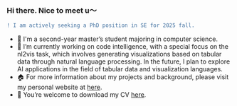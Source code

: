 ### Hi there.  Nice to meet u～
```diff
! I am actively seeking a PhD position in SE for 2025 fall.
```
<!--
**Yang-Emily/Yang-Emily** is a  _special_  repository because its `README.md` (this file) appears on your GitHub profile.

Here are some ideas to get you started:

-  🔭I’m currently working on ...
-  🌱I’m currently learning ...
-  I’m looking to collaborate on ...
-  I’m looking for help with ...
-  Ask me about ...
-  How to reach me: ...
-  Pronouns: ...
-  Fun fact: ...
-  🌱I'm a second-year master’s student majoring in computer science 🙂
-  🔭I’m currently working on code intelligence. Specially, I focus on the nl2vis task, which involves generating visualizations through natural language basis on tabular data. In the future, I plan to explore the ai in the field of tabular data and vis language.
-->

-  🌱 I'm a second-year master’s student majoring in computer science.
-  🔭 I’m currently working on code intelligence, with a special focus on the nl2vis task, which involves generating visualizations based on tabular data through natural language processing. In the future, I plan to explore AI applications in the field of tabular data and visualization languages.
-  🏠 For more information about my projects and background, please visit my personal website at [here](https://yang-emily.github.io/).
-  📇 You’re welcome to download my CV [here]().
